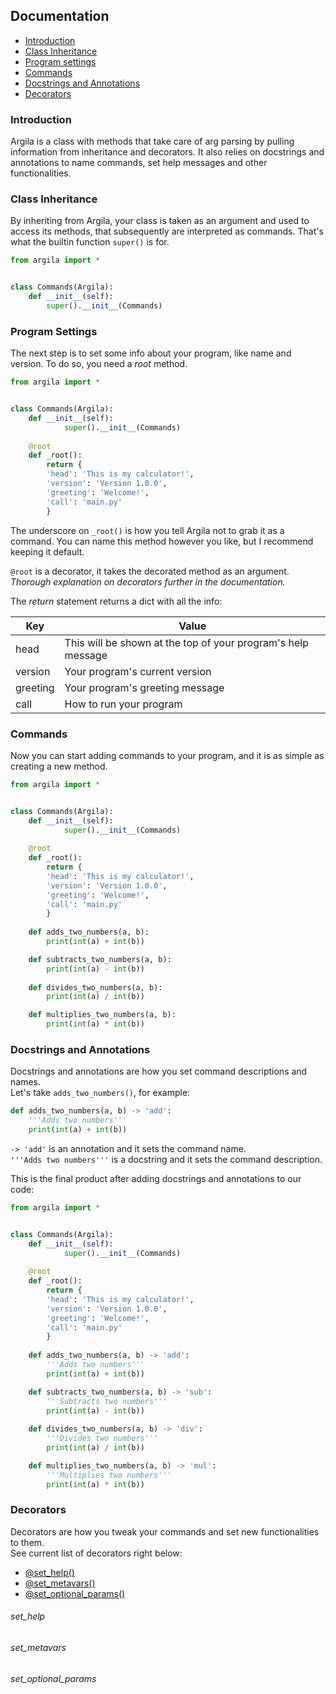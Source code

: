 ## Documentation

- [Introduction](#introduction)  
- [Class Inheritance](#class-inheritance)  
- [Program settings](#program-settings)
- [Commands](#commands)
- [Docstrings and Annotations](#docstrings-and-annotations)  
- [Decorators](#decorators)  

### Introduction
Argila is a class with methods that take care of arg parsing by pulling information from inheritance and decorators. It also relies on docstrings and annotations to name commands, set help messages and other functionalities.

### Class Inheritance
By inheriting from Argila, your class is taken as an argument and used to access its methods, that subsequently are interpreted as commands. That's what the builtin function `super()` is for.
```python
from argila import *


class Commands(Argila):
	def __init__(self):
		super().__init__(Commands)
```

### Program Settings
The next step is to set some info about your program, like name and version. To do so, you need a *root* method.
```python
from argila import *


class Commands(Argila):
	def __init__(self):
    		super().__init__(Commands)
    
	@root
	def _root():
		return {
		'head': 'This is my calculator!',
		'version': 'Version 1.0.0',
		'greeting': 'Welcome!',
		'call': 'main.py'
		}
```
The underscore on `_root()` is how you tell Argila not to grab it as a command. You can name this method however you like, but I recommend keeping it default.

`@root` is a decorator, it takes the decorated method as an argument.  
*Thorough explanation on decorators further in the documentation.*

The *return* statement returns a dict with all the info:

Key | Value
--- | ---
head | This will be shown at the top of your program's help message
version | Your program's current version
greeting | Your program's greeting message
call | How to run your program

### Commands
Now you can start adding commands to your program, and it is as simple as creating a new method.
```python
from argila import *


class Commands(Argila):
	def __init__(self):
    		super().__init__(Commands)
    
	@root
	def _root():
		return {
		'head': 'This is my calculator!',
		'version': 'Version 1.0.0',
		'greeting': 'Welcome!',
		'call': 'main.py'
		}
		
	def adds_two_numbers(a, b):
		print(int(a) + int(b))

	def subtracts_two_numbers(a, b):
		print(int(a) - int(b))
		
	def divides_two_numbers(a, b):
		print(int(a) / int(b))

	def multiplies_two_numbers(a, b):
		print(int(a) * int(b))
```

### Docstrings and Annotations
Docstrings and annotations are how you set command descriptions and names.  
Let's take `adds_two_numbers()`, for example:
```python
def adds_two_numbers(a, b) -> 'add':
	'''Adds two numbers'''
	print(int(a) + int(b))
```
`-> 'add'` is an annotation and it sets the command name.  
`'''Adds two numbers'''` is a docstring and it sets the command description.

This is the final product after adding docstrings and annotations to our code:
```python
from argila import *


class Commands(Argila):
	def __init__(self):
    		super().__init__(Commands)
    
	@root
	def _root():
		return {
		'head': 'This is my calculator!',
		'version': 'Version 1.0.0',
		'greeting': 'Welcome!',
		'call': 'main.py'
		}
		
	def adds_two_numbers(a, b) -> 'add':
		'''Adds two numbers'''
		print(int(a) + int(b))

	def subtracts_two_numbers(a, b) -> 'sub':
		'''Subtracts two numbers'''
		print(int(a) - int(b))
		
	def divides_two_numbers(a, b) -> 'div':
		'''Divides two numbers'''
		print(int(a) / int(b))

	def multiplies_two_numbers(a, b) -> 'mul':
		'''Multiplies two numbers'''
		print(int(a) * int(b))
```

### Decorators
Decorators are how you tweak your commands and set new functionalities to them.  
See current list of decorators right below:

- [@set_help()](#set_help)
- [@set_metavars()](#set_metavars)
- [@set_optional_params()](#set_optional_params)


###### set_help

###### set_metavars

###### set_optional_params
